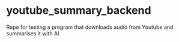 # youtube_summary_backend
Repo for testing a program that downloads audio from Youtube and summarises it with AI
